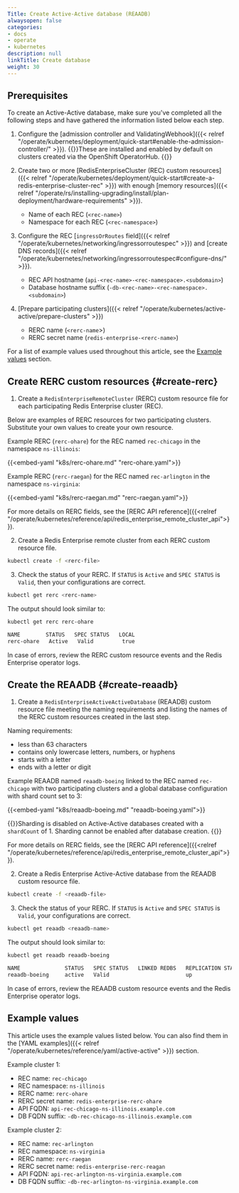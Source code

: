 ```yaml
---
Title: Create Active-Active database (REAADB)
alwaysopen: false
categories:
- docs
- operate
- kubernetes
description: null
linkTitle: Create database
weight: 30
---
```




## Prerequisites

To create an Active-Active database, make sure you've completed all the following steps and have gathered the information listed below each step.

1. Configure the [admission controller and ValidatingWebhook]({{< relref "/operate/kubernetes/deployment/quick-start#enable-the-admission-controller/" >}}).
   {{<note>}}These are installed and enabled by default on clusters created via the OpenShift OperatorHub. {{</note>}}

2. Create two or more [RedisEnterpriseCluster (REC) custom resources]({{< relref "/operate/kubernetes/deployment/quick-start#create-a-redis-enterprise-cluster-rec" >}}) with enough [memory resources]({{< relref "/operate/rs/installing-upgrading/install/plan-deployment/hardware-requirements" >}}).
   * Name of each REC (`<rec-name>`)
   * Namespace for each REC (`<rec-namespace>`)

3. Configure the REC [`ingressOrRoutes` field]({{< relref "/operate/kubernetes/networking/ingressorroutespec" >}}) and [create DNS records]({{< relref "/operate/kubernetes/networking/ingressorroutespec#configure-dns/" >}}).
   * REC API hostname (`api-<rec-name>-<rec-namespace>.<subdomain>`)
   * Database hostname suffix (`-db-<rec-name>-<rec-namespace>.<subdomain>`)

4. [Prepare participating clusters]({{< relref "/operate/kubernetes/active-active/prepare-clusters" >}})
   * RERC name (`<rerc-name`>)
   * RERC secret name (`redis-enterprise-<rerc-name>`)

For a list of example values used throughout this article, see the [Example values](#example-values) section.

## Create RERC custom resources {#create-rerc}

1. Create a `RedisEnterpriseRemoteCluster` (RERC) custom resource file for each participating Redis Enterprise cluster (REC).

Below are examples of RERC resources for two participating clusters. Substitute your own values to create your own resource.

Example RERC (`rerc-ohare`) for the REC named `rec-chicago` in the namespace `ns-illinois`:

{{<embed-yaml "k8s/rerc-ohare.md" "rerc-ohare.yaml">}}

Example RERC (`rerc-raegan`) for the REC named `rec-arlington` in the namespace `ns-virginia`:

{{<embed-yaml "k8s/rerc-raegan.md" "rerc-raegan.yaml">}}

For more details on RERC fields, see the [RERC API reference]({{<relref "/operate/kubernetes/reference/api/redis_enterprise_remote_cluster_api">}}).

2. Create a Redis Enterprise remote cluster from each RERC custom resource file.
  
```sh
kubectl create -f <rerc-file>
```

3. Check the status of your RERC. If `STATUS` is `Active` and `SPEC STATUS` is `Valid`, then your configurations are correct.
  
```sh
kubectl get rerc <rerc-name>
```

The output should look similar to:

```sh
kubectl get rerc rerc-ohare

NAME        STATUS   SPEC STATUS   LOCAL
rerc-ohare   Active   Valid         true
```
  
In case of errors, review the RERC custom resource events and the Redis Enterprise operator logs.

## Create the REAADB {#create-reaadb}

1. Create a `RedisEnterpriseActiveActiveDatabase` (REAADB) custom resource file meeting the naming requirements and listing the names of the RERC custom resources created in the last step.

Naming requirements:
* less than 63 characters
* contains only lowercase letters, numbers, or hyphens
* starts with a letter
* ends with a letter or digit

Example REAADB named `reaadb-boeing` linked to the REC named `rec-chicago` with two participating clusters and a global database configuration with shard count set to 3:

{{<embed-yaml "k8s/reaadb-boeing.md" "reaadb-boeing.yaml">}}

{{<note>}}Sharding is disabled on Active-Active databases created with a `shardCount` of 1. Sharding cannot be enabled after database creation. {{</note>}}

For more details on RERC fields, see the [RERC API reference]({{<relref "/operate/kubernetes/reference/api/redis_enterprise_remote_cluster_api">}}).

2. Create a Redis Enterprise Active-Active database from the REAADB custom resource file.
  
```sh
kubectl create -f <reaadb-file>
```

3. Check the status of your RERC. If `STATUS` is `Active` and `SPEC STATUS` is `Valid`, your configurations are correct.
  
```sh
kubectl get reaadb <reaadb-name>
```

The output should look similar to:

```sh
kubectl get reaadb reaadb-boeing

NAME              STATUS   SPEC STATUS   LINKED REDBS   REPLICATION STATUS
reaadb-boeing     active   Valid                        up             
```
  
In case of errors, review the REAADB custom resource events and the Redis Enterprise operator logs.

## Example values

This article uses the example values listed below. You can also find them in the [YAML examples]({{< relref "/operate/kubernetes/reference/yaml/active-active" >}}) section.

Example cluster 1:

* REC name: `rec-chicago`
* REC namespace: `ns-illinois`
* RERC name: `rerc-ohare`
* RERC secret name: `redis-enterprise-rerc-ohare`
* API FQDN: `api-rec-chicago-ns-illinois.example.com`
* DB FQDN suffix: `-db-rec-chicago-ns-illinois.example.com`

Example cluster 2:

* REC name: `rec-arlington`
* REC namespace: `ns-virginia`
* RERC name: `rerc-raegan`
* RERC secret name: `redis-enterprise-rerc-reagan`
* API FQDN: `api-rec-arlington-ns-virginia.example.com`
* DB FQDN suffix: `-db-rec-arlington-ns-virginia.example.com`

